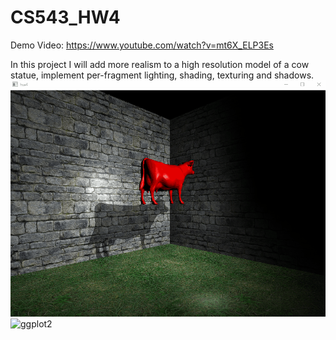 # CS543_HW4

Demo Video: https://www.youtube.com/watch?v=mt6X_ELP3Es

In this project I will add more realism to a high resolution model of a cow statue, implement per-fragment lighting, shading, texturing and shadows.
![ggplot2](HW4_2.gif)
![ggplot2](HW4.gif)
